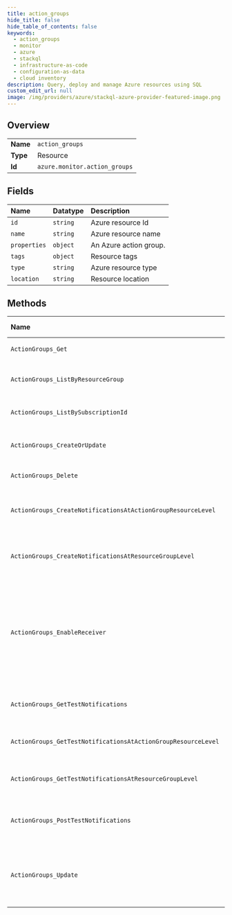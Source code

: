 ```yaml
---
title: action_groups
hide_title: false
hide_table_of_contents: false
keywords:
  - action_groups
  - monitor
  - azure    
  - stackql
  - infrastructure-as-code
  - configuration-as-data
  - cloud inventory
description: Query, deploy and manage Azure resources using SQL
custom_edit_url: null
image: /img/providers/azure/stackql-azure-provider-featured-image.png
---
```

  
    

## Overview
<table><tbody>
<tr><td><b>Name</b></td><td><code>action_groups</code></td></tr>
<tr><td><b>Type</b></td><td>Resource</td></tr>
<tr><td><b>Id</b></td><td><code>azure.monitor.action_groups</code></td></tr>
</tbody></table>

## Fields
| Name | Datatype | Description |
|:-----|:---------|:------------|
| `id` | `string` | Azure resource Id |
| `name` | `string` | Azure resource name |
| `properties` | `object` | An Azure action group. |
| `tags` | `object` | Resource tags |
| `type` | `string` | Azure resource type |
| `location` | `string` | Resource location |
## Methods
| Name | Accessible by | Required Params | Description |
|:-----|:--------------|:----------------|:------------|
| `ActionGroups_Get` | `SELECT` | `actionGroupName, resourceGroupName, subscriptionId` | Get an action group. |
| `ActionGroups_ListByResourceGroup` | `SELECT` | `resourceGroupName, subscriptionId` | Get a list of all action groups in a resource group. |
| `ActionGroups_ListBySubscriptionId` | `SELECT` | `subscriptionId` | Get a list of all action groups in a subscription. |
| `ActionGroups_CreateOrUpdate` | `INSERT` | `actionGroupName, resourceGroupName, subscriptionId` | Create a new action group or update an existing one. |
| `ActionGroups_Delete` | `DELETE` | `actionGroupName, resourceGroupName, subscriptionId` | Delete an action group. |
| `ActionGroups_CreateNotificationsAtActionGroupResourceLevel` | `EXEC` | `actionGroupName, resourceGroupName, subscriptionId, data__alertType` | Send test notifications to a set of provided receivers |
| `ActionGroups_CreateNotificationsAtResourceGroupLevel` | `EXEC` | `resourceGroupName, subscriptionId, data__alertType` | Send test notifications to a set of provided receivers |
| `ActionGroups_EnableReceiver` | `EXEC` | `actionGroupName, resourceGroupName, subscriptionId, data__receiverName` | Enable a receiver in an action group. This changes the receiver's status from Disabled to Enabled. This operation is only supported for Email or SMS receivers. |
| `ActionGroups_GetTestNotifications` | `EXEC` | `notificationId, subscriptionId` | Get the test notifications by the notification id |
| `ActionGroups_GetTestNotificationsAtActionGroupResourceLevel` | `EXEC` | `actionGroupName, notificationId, resourceGroupName, subscriptionId` | Get the test notifications by the notification id |
| `ActionGroups_GetTestNotificationsAtResourceGroupLevel` | `EXEC` | `notificationId, resourceGroupName, subscriptionId` | Get the test notifications by the notification id |
| `ActionGroups_PostTestNotifications` | `EXEC` | `subscriptionId, data__alertType` | Send test notifications to a set of provided receivers |
| `ActionGroups_Update` | `EXEC` | `actionGroupName, resourceGroupName, subscriptionId` | Updates an existing action group's tags. To update other fields use the CreateOrUpdate method. |
